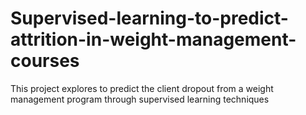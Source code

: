 # Supervised-learning-to-predict-attrition-in-weight-management-courses
This project explores to predict the client dropout from a weight management program through supervised learning techniques
